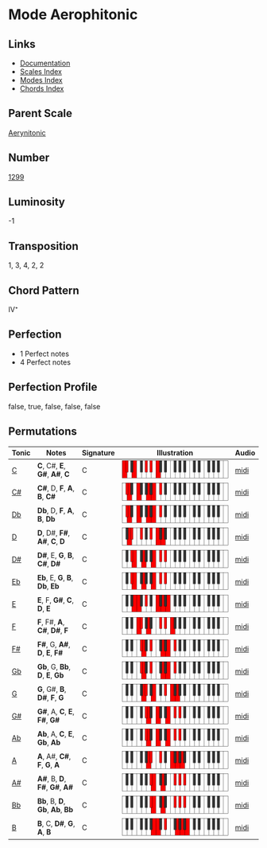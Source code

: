 # Mode Aerophitonic

## Links

- [Documentation](README.md)
- [Scales Index](Scales.md)
- [Modes Index](Modes.md)
- [Chords Index](Chords.md)

## Parent Scale

[Aerynitonic](ScaleAerynitonic.md)

## Number

[1299](https://ianring.com/musictheory/scales/1299)

## Luminosity

-1

## Transposition

1, 3, 4, 2, 2

## Chord Pattern

IV⁺

## Perfection

- 1 Perfect notes
- 4 Perfect notes

## Perfection Profile

false, true, false, false, false

## Permutations

| Tonic | Notes | Signature | Illustration | Audio |
|-------|-------|-----------|--------------|-------|
| [C](ModeCNaturalAerophitonic.md) | **C**, C#, **E**, **G#**, **A#**, **C** | C | ![CNaturalAerophitonic](ModeCNaturalAerophitonic.png) | [midi](https://github.com/edipermadi/music/blob/main/docs/ModeCNaturalAerophitonic.mid?raw=true) |
| [C#](ModeCSharpAerophitonic.md) | **C#**, D, **F**, **A**, **B**, **C#** | C | ![CSharpAerophitonic](ModeCSharpAerophitonic.png) | [midi](https://github.com/edipermadi/music/blob/main/docs/ModeCSharpAerophitonic.mid?raw=true) |
| [Db](ModeDFlatAerophitonic.md) | **Db**, D, **F**, **A**, **B**, **Db** | C | ![DFlatAerophitonic](ModeDFlatAerophitonic.png) | [midi](https://github.com/edipermadi/music/blob/main/docs/ModeDFlatAerophitonic.mid?raw=true) |
| [D](ModeDNaturalAerophitonic.md) | **D**, D#, **F#**, **A#**, **C**, **D** | C | ![DNaturalAerophitonic](ModeDNaturalAerophitonic.png) | [midi](https://github.com/edipermadi/music/blob/main/docs/ModeDNaturalAerophitonic.mid?raw=true) |
| [D#](ModeDSharpAerophitonic.md) | **D#**, E, **G**, **B**, **C#**, **D#** | C | ![DSharpAerophitonic](ModeDSharpAerophitonic.png) | [midi](https://github.com/edipermadi/music/blob/main/docs/ModeDSharpAerophitonic.mid?raw=true) |
| [Eb](ModeEFlatAerophitonic.md) | **Eb**, E, **G**, **B**, **Db**, **Eb** | C | ![EFlatAerophitonic](ModeEFlatAerophitonic.png) | [midi](https://github.com/edipermadi/music/blob/main/docs/ModeEFlatAerophitonic.mid?raw=true) |
| [E](ModeENaturalAerophitonic.md) | **E**, F, **G#**, **C**, **D**, **E** | C | ![ENaturalAerophitonic](ModeENaturalAerophitonic.png) | [midi](https://github.com/edipermadi/music/blob/main/docs/ModeENaturalAerophitonic.mid?raw=true) |
| [F](ModeFNaturalAerophitonic.md) | **F**, F#, **A**, **C#**, **D#**, **F** | C | ![FNaturalAerophitonic](ModeFNaturalAerophitonic.png) | [midi](https://github.com/edipermadi/music/blob/main/docs/ModeFNaturalAerophitonic.mid?raw=true) |
| [F#](ModeFSharpAerophitonic.md) | **F#**, G, **A#**, **D**, **E**, **F#** | C | ![FSharpAerophitonic](ModeFSharpAerophitonic.png) | [midi](https://github.com/edipermadi/music/blob/main/docs/ModeFSharpAerophitonic.mid?raw=true) |
| [Gb](ModeGFlatAerophitonic.md) | **Gb**, G, **Bb**, **D**, **E**, **Gb** | C | ![GFlatAerophitonic](ModeGFlatAerophitonic.png) | [midi](https://github.com/edipermadi/music/blob/main/docs/ModeGFlatAerophitonic.mid?raw=true) |
| [G](ModeGNaturalAerophitonic.md) | **G**, G#, **B**, **D#**, **F**, **G** | C | ![GNaturalAerophitonic](ModeGNaturalAerophitonic.png) | [midi](https://github.com/edipermadi/music/blob/main/docs/ModeGNaturalAerophitonic.mid?raw=true) |
| [G#](ModeGSharpAerophitonic.md) | **G#**, A, **C**, **E**, **F#**, **G#** | C | ![GSharpAerophitonic](ModeGSharpAerophitonic.png) | [midi](https://github.com/edipermadi/music/blob/main/docs/ModeGSharpAerophitonic.mid?raw=true) |
| [Ab](ModeAFlatAerophitonic.md) | **Ab**, A, **C**, **E**, **Gb**, **Ab** | C | ![AFlatAerophitonic](ModeAFlatAerophitonic.png) | [midi](https://github.com/edipermadi/music/blob/main/docs/ModeAFlatAerophitonic.mid?raw=true) |
| [A](ModeANaturalAerophitonic.md) | **A**, A#, **C#**, **F**, **G**, **A** | C | ![ANaturalAerophitonic](ModeANaturalAerophitonic.png) | [midi](https://github.com/edipermadi/music/blob/main/docs/ModeANaturalAerophitonic.mid?raw=true) |
| [A#](ModeASharpAerophitonic.md) | **A#**, B, **D**, **F#**, **G#**, **A#** | C | ![ASharpAerophitonic](ModeASharpAerophitonic.png) | [midi](https://github.com/edipermadi/music/blob/main/docs/ModeASharpAerophitonic.mid?raw=true) |
| [Bb](ModeBFlatAerophitonic.md) | **Bb**, B, **D**, **Gb**, **Ab**, **Bb** | C | ![BFlatAerophitonic](ModeBFlatAerophitonic.png) | [midi](https://github.com/edipermadi/music/blob/main/docs/ModeBFlatAerophitonic.mid?raw=true) |
| [B](ModeBNaturalAerophitonic.md) | **B**, C, **D#**, **G**, **A**, **B** | C | ![BNaturalAerophitonic](ModeBNaturalAerophitonic.png) | [midi](https://github.com/edipermadi/music/blob/main/docs/ModeBNaturalAerophitonic.mid?raw=true) |
